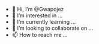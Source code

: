 - 👋 Hi, I’m @Gwapojez
- 👀 I’m interested in ...
- 🌱 I’m currently learning ...
- 💞️ I’m looking to collaborate on ...
- 📫 How to reach me ...

<!---
Gwapojez/Gwapojez is a ✨ special ✨ repository because its `README.md` (this file) appears on your GitHub profile.
You can click the Preview link to take a look at your changes.
--->
